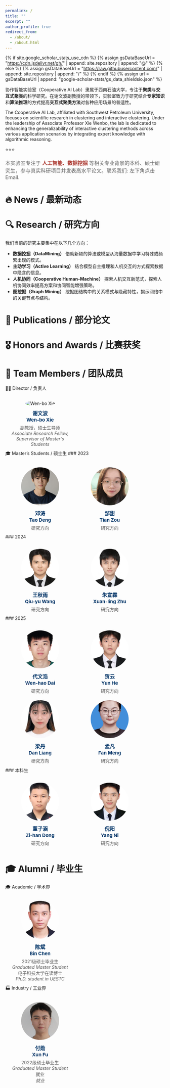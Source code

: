 ```yaml
---
permalink: /
title: ""
excerpt: ""
author_profile: true
redirect_from: 
  - /about/
  - /about.html
---
```


{% if site.google_scholar_stats_use_cdn %}
{% assign gsDataBaseUrl = "https://cdn.jsdelivr.net/gh/" | append: site.repository | append: "@" %}
{% else %}
{% assign gsDataBaseUrl = "https://raw.githubusercontent.com/" | append: site.repository | append: "/" %}
{% endif %}
{% assign url = gsDataBaseUrl | append: "google-scholar-stats/gs_data_shieldsio.json" %}

<span class='anchor' id='about-us'></span>

协作智能实验室（Cooperative AI Lab）隶属于西南石油大学，专注于**聚类**与**交互式聚类**的科学研究。在谢文波副教授的带领下，实验室致力于研究结合**专家知识**和**算法推理**的方式提高**交互式聚类方法**对各种应用场景的普适性。

The Cooperative AI Lab, affiliated with Southwest Petroleum University, focuses on scientific research in clustering and interactive clustering. Under the leadership of Associate Professor Xie Wenbo, the lab is dedicated to enhancing the generalizability of interactive clustering methods across various application scenarios by integrating expert knowledge with algorithmic reasoning.

⭐️⭐️⭐️<p style="font-size: 16px; color: #5e5e5e;">
  本实验室专注于 
  <span style="color: #AB372F; font-weight: bold;">人工智能、数据挖掘</span> 
  等相关专业背景的本科、硕士研究生，参与真实科研项目并发表高水平论文。联系我们: 左下角点击Email.
</p>


# 🔥 News / 最新动态

# 🔍 Research / 研究方向
我们当前的研究主要集中在以下几个方向：
- **数据挖掘（DataMining）**
借助新颖的算法或模型从海量数据中学习特殊或频繁出现的模式。
- **主动学习（Active Learning）**
结合模型自主推理和人机交互的方式探索数据中隐含的信息。
- **人机协同（Cooperative Human-Machine）**
探索人机交互新范式，探索人机协同效率提高方案和协同智能增强策略。
- **图挖掘（Graph Mining）**
挖掘图结构中的关系模式与隐藏特性，揭示网络中的关键节点与结构。
# 📝 Publications / 部分论文



# 🎖 Honors and Awards / 比赛获奖
 

# 👥 Team Members / 团队成员
🧑‍🏫 Director / 负责人
<div class="member-container">
  <div class="member-card">
    <img class="member-photo" src="assets/images/WenboXie.png" alt="Wen-bo Xie">
    <div class="member-name-cn">谢文波</div>
    <div class="member-name-en">Wen-bo Xie</div>
    <div class="member-title-cn">副教授，硕士生导师</div>
    <div class="member-title-en"><em>Associate Research Fellow,<br>Supervisor of Master's Students</em></div>
  </div>
</div>
🎓 Master’s Students / 硕士生
### 2023
<div class="member-container">
  <div class="member-card">
    <img class="member-photo" src="assets/images/TaoDeng.png" alt="Tao Deng">
    <div class="member-name-cn">邓涛</div>
    <div class="member-name-en">Tao Deng</div>
    <div class="member-title-cn">研究方向</div>
    <div class="member-title-en"></div>
  </div>

  <div class="member-card">
    <img class="member-photo" src="assets/images/TianZou.png" alt="Tian Zou">
    <div class="member-name-cn">邹甜</div>
    <div class="member-name-en">Tian Zou</div>
    <div class="member-title-cn">研究方向</div>
    <div class="member-title-en"></div>
  </div>
</div>
### 2024
<div class="member-container">
  <div class="member-card">
    <img class="member-photo" src="assets/images/QiuyuWang.png" alt="Qiu-yu Wang">
    <div class="member-name-cn">王秋雨</div>
    <div class="member-name-en">Qiu-yu Wang</div>
    <div class="member-title-cn">研究方向</div>
    <div class="member-title-en"></div>
  </div>

  <div class="member-card">
    <img class="member-photo" src="assets/images/XuanlingZhu.png" alt="Xuan-ling Zhu">
    <div class="member-name-cn">朱宣霖</div>
    <div class="member-name-en">Xuan-ling Zhu</div>
    <div class="member-title-cn">研究方向</div>
    <div class="member-title-en"></div>
  </div>
</div>
### 2025
<div class="member-container">
  <div class="member-card">
    <img class="member-photo" src="assets/images/WenhaoDai.png" alt="Wen-hao Dai">
    <div class="member-name-cn">代文浩</div>
    <div class="member-name-en">Wen-hao Dai</div>
    <div class="member-title-cn">研究方向</div>
    <div class="member-title-en"></div>
  </div>

  <div class="member-card">
    <img class="member-photo" src="assets/images/YunHe.png" alt="Yun He">
    <div class="member-name-cn">贺云</div>
    <div class="member-name-en">Yun He</div>
    <div class="member-title-cn">研究方向</div>
    <div class="member-title-en"></div>
  </div>
  
  <div class="member-card">
    <img class="member-photo" src="assets/images/DanLiang.png" alt="Dan Liang">
    <div class="member-name-cn">梁丹</div>
    <div class="member-name-en">Dan Liang</div>
    <div class="member-title-cn">研究方向</div>
    <div class="member-title-en"></div>
  </div>

  <div class="member-card">
    <img class="member-photo" src="assets/images/FanMeng.png" alt="Fan Meng">
    <div class="member-name-cn">孟凡</div>
    <div class="member-name-en">Fan Meng</div>
    <div class="member-title-cn">研究方向</div>
    <div class="member-title-en"></div>
  </div>
  
</div>
### 本科生
<div class="member-container">
  <div class="member-card">
    <img class="member-photo" src="assets/images/ZihanDong.png" alt="Zihan Dong">
    <div class="member-name-cn">董子涵</div>
    <div class="member-name-en">Zi-han Dong</div>
    <div class="member-title-cn">研究方向</div>
    <div class="member-title-en"></div>
  </div>

  <div class="member-card">
    <img class="member-photo" src="assets/images/YangNi.png" alt="Yang Ni">
    <div class="member-name-cn">倪阳</div>
    <div class="member-name-en">Yang Ni</div>
    <div class="member-title-cn">研究方向</div>
    <div class="member-title-en"></div>
  </div>
</div>

# 🎓 Alumni / 毕业生
🎓 Academic / 学术界
<div class="member-container">
  <div class="member-card">
    <img class="member-photo" src="assets/images/BinChen.png" alt="Bin Chen">
    <div class="member-name-cn">陈斌</div>
    <div class="member-name-en">Bin Chen</div>
    <div class="member-title-cn">2021级硕士毕业生</div>
    <div class="member-title-en"><em>Graduated Master Student</em></div>
    <div class="member-title-cn">电子科技大学在读博士</div>
    <div class="member-title-en"><em>Ph.D. student in UESTC</em></div>
  </div>
</div>
🏭 Industry / 工业界
<div class="member-container">
  <div class="member-card">
    <img class="member-photo" src="assets/images/XunFu.png" alt="Xun Fu">
    <div class="member-name-cn">付勋</div>
    <div class="member-name-en">Xun Fu</div>
    <div class="member-title-cn">2022级硕士毕业生</div>
    <div class="member-title-en"><em>Graduated Master Student</em></div>
    <div class="member-title-cn">就业</div>
    <div class="member-title-en"><em>就业</em></div>
  </div>
</div>
<style>
.member-container {
  display: flex;
  justify-content: flex-start; 
  flex-wrap: wrap;
  margin-top: 20px;
}
.member-card {
  text-align: center;
  width: 200px;
  margin: 10px;
}
.member-photo {
  width: 120px;
  height: 120px;
  border-radius: 50%;
  object-fit: cover;
  margin-bottom: 10px;
}
.member-name-cn {
  font-weight: bold;
  font-size: 16px;
  color: #003366;
}
.member-name-en {
  font-size: 15px;
  font-weight: bold;
  color: #003366;
  margin-bottom: 5px;
}
.member-title-cn,
.member-title-en {
  font-size: 14px;
  color: #555;
}
</style>